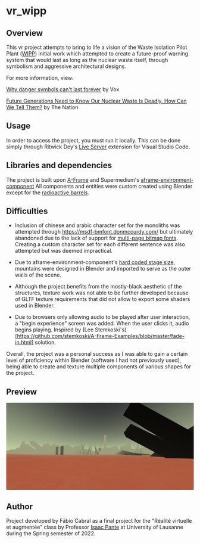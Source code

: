 # vr_wipp

## Overview
This vr project attempts to bring to life a vision of the Waste Isolation Pilot Plant ([WIPP](https://en.wikipedia.org/wiki/Waste_Isolation_Pilot_Plant)) initial work which attempted to create a future-proof warning system that would last as long as the nuclear waste itself, through symbolism and aggressive architectural designs.

For more information, view:

[Why danger symbols can't last forever](https://www.youtube.com/watch?v=lOEqzt36JEM) by Vox

[Future Generations Need to Know Our Nuclear Waste Is Deadly. How Can We Tell Them?](https://www.youtube.com/watch?v=PUXwrWMS-x8) by The Nation


## Usage
In order to access the project, you must run it locally. This can be done simply through Ritwick Dey's [Live Server](https://marketplace.visualstudio.com/items?itemName=ritwickdey.LiveServer) extension for Visual Studio Code.

## Libraries and dependencies

The project is built upon [A-Frame](https://aframe.io/) and Supermedium's [aframe-environment-component](https://github.com/supermedium/aframe-environment-component) All components and entities were custom created using Blender except for the [radioactive barrels](https://www.turbosquid.com/3d-models/free-barrel-radioactive-3d-model/1014400).

## Difficulties

- Inclusion of chinese and arabic character set for the monoliths was attempted through https://msdf-bmfont.donmccurdy.com/ but ultimately abandoned due to the lack of support for [multi-page bitmap fonts](https://github.com/donmccurdy/msdf-bmfont-web/issues/9). Creating a custom character set for each different sentence was also attempted but was deemed impractical.

- Due to aframe-environment-component's [hard coded stage size](https://github.com/supermedium/aframe-environment-component/issues/75), mountains were designed in Blender and imported to serve as the outer walls of the scene. 

- Although the project benefits from the mostly-black aesthetic of the structures, texture work was not able to be further developed because of GLTF texture requirements that did not allow to export some shaders used in Blender.

- Due to browsers only allowing audio to be played after user interaction, a "begin experience" screen was added. When the user clicks it, audio begins playing. Inspired by  (Lee Stemkoski's)[https://github.com/stemkoski/A-Frame-Examples/blob/master/fade-in.html] solution.

Overall, the project was a personal success as I was able to gain a certain level of proficiency within Blender (software I had not previously used), being able to create and texture multiple components of various shapes for the project.

## Preview

![Preview](assets/screen1.png)

## Author

Project developed by Fábio Cabral as a final project for the "Réalité virtuelle et augmentée" class by Professor [Isaac Pante](https://github.com/ipante) at University of Lausanne during the Spring semester of 2022.